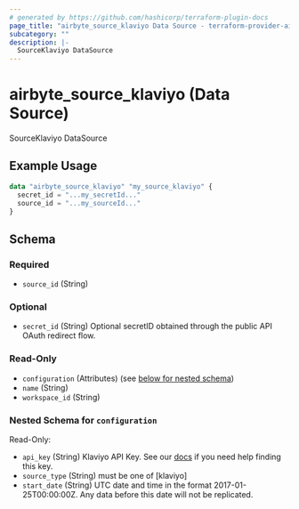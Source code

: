 ```yaml
---
# generated by https://github.com/hashicorp/terraform-plugin-docs
page_title: "airbyte_source_klaviyo Data Source - terraform-provider-airbyte"
subcategory: ""
description: |-
  SourceKlaviyo DataSource
---
```


# airbyte_source_klaviyo (Data Source)

SourceKlaviyo DataSource

## Example Usage

```terraform
data "airbyte_source_klaviyo" "my_source_klaviyo" {
  secret_id = "...my_secretId..."
  source_id = "...my_sourceId..."
}
```

<!-- schema generated by tfplugindocs -->
## Schema

### Required

- `source_id` (String)

### Optional

- `secret_id` (String) Optional secretID obtained through the public API OAuth redirect flow.

### Read-Only

- `configuration` (Attributes) (see [below for nested schema](#nestedatt--configuration))
- `name` (String)
- `workspace_id` (String)

<a id="nestedatt--configuration"></a>
### Nested Schema for `configuration`

Read-Only:

- `api_key` (String) Klaviyo API Key. See our <a href="https://docs.airbyte.com/integrations/sources/klaviyo">docs</a> if you need help finding this key.
- `source_type` (String) must be one of [klaviyo]
- `start_date` (String) UTC date and time in the format 2017-01-25T00:00:00Z. Any data before this date will not be replicated.


